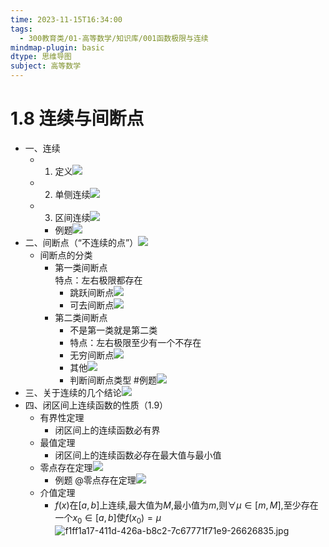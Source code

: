 ```yaml
---
time: 2023-11-15T16:34:00
tags:
  - 300教育类/01-高等数学/知识库/001函数极限与连续
mindmap-plugin: basic
dtype: 思维导图
subject: 高等数学
---
```


# 1.8 连续与间断点
- 一、连续  
    - 1. 定义![](https://api2.mubu.com/v3/document_image/2b9b05f2-3cdc-4e05-a2c0-2476e6370a1b-26626835.jpg)  
    - 2. 单侧连续![](https://api2.mubu.com/v3/document_image/51d3d824-360b-40d0-bf0f-238b7575d2dc-26626835.jpg)  
    - 3. 区间连续![](https://api2.mubu.com/v3/document_image/e11c27b4-25fa-463f-818f-a5f3b5e27694-26626835.jpg)  
        - 例题![](https://api2.mubu.com/v3/document_image/70bd741c-9de5-44a3-a9ee-0214f01de1bc-26626835.jpg)  
- 二、间断点（“不连续的点”）![](https://api2.mubu.com/v3/document_image/8d877e19-b128-4b3f-8fef-48e92d457c61-26626835.jpg)  
    - 间断点的分类  
        - 第一类间断点  
            特点：左右极限都存在
            - 跳跃间断点![](https://api2.mubu.com/v3/document_image/c72a5bc7-6386-4946-a34b-8e4ad3dafcda-26626835.jpg)  
            - 可去间断点![](https://api2.mubu.com/v3/document_image/a7085a80-b1cc-4e82-82e4-8500b0e3d559-26626835.jpg)  
        - 第二类间断点  
            - 不是第一类就是第二类  
            - 特点：左右极限至少有一个不存在
            - 无穷间断点![](https://api2.mubu.com/v3/document_image/33fcc2e1-2eaa-4057-9e12-23099bf49b84-26626835.jpg)  
            - 其他![](https://api2.mubu.com/v3/document_image/905c8d17-8031-4ef1-bf72-5b411da169dc-26626835.jpg)  
            - 判断间断点类型 #例题![](https://api2.mubu.com/v3/document_image/7d571585-d1fd-45fe-bd61-de308d62b42f-26626835.jpg)  
- 三、关于连续的几个结论![](https://api2.mubu.com/v3/document_image/ca07b1dc-23df-43bb-bba2-3c47e9b2266e-26626835.jpg)  
- 四、闭区间上连续函数的性质（1.9）  
    - 有界性定理  
        - 闭区间上的连续函数必有界  
    - 最值定理  
        - 闭区间上的连续函数必存在最大值与最小值  
    - 零点存在定理![](https://api2.mubu.com/v3/document_image/dce9e7a6-6ff4-493e-aa39-09dc4f8b764d-26626835.jpg)  
        - 例题 @零点存在定理![](https://api2.mubu.com/v3/document_image/6f36d669-544d-4622-baf5-f4dd511c3e4e-26626835.jpg)  
    - 介值定理
        - $f(x)$在$[a,b]$上连续,最大值为$M$,最小值为$m$,则$\forall\mu\in\left[m,M\right]$,至少存在一个$x_0\in\left[a,b\right]$使$f(x_0)=\mu$![f1ff1a17-411d-426a-b8c2-7c67771f71e9-26626835.jpg](https://api2.mubu.com/v3/document_image/f1ff1a17-411d-426a-b8c2-7c67771f71e9-26626835.jpg)